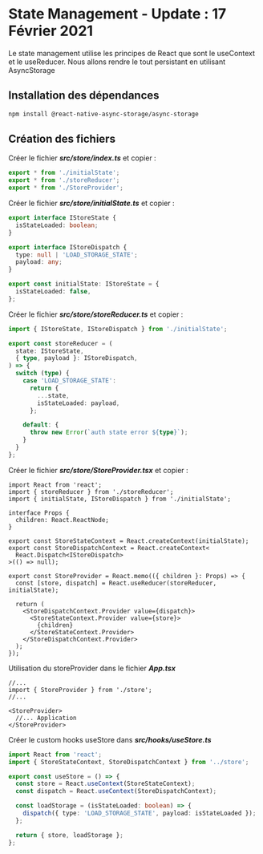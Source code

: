 # State Management - Update : 17 Février 2021

Le state management utilise les principes de React que sont le useContext et le useReducer. Nous allons rendre le tout persistant en utilisant AsyncStorage

## Installation  des dépendances

```zsh
npm install @react-native-async-storage/async-storage
```

## Création des fichiers

Créer le fichier ***src/store/index.ts*** et copier :

```ts
export * from './initialState';
export * from './storeReducer';
export * from './StoreProvider';
```

Créer le fichier ***src/store/initialState.ts*** et copier :

```ts
export interface IStoreState {
  isStateLoaded: boolean;
}

export interface IStoreDispatch {
  type: null | 'LOAD_STORAGE_STATE';
  payload: any;
}

export const initialState: IStoreState = {
  isStateLoaded: false,
};
```

Créer le fichier ***src/store/storeReducer.ts*** et copier :

```ts
import { IStoreState, IStoreDispatch } from './initialState';

export const storeReducer = (
  state: IStoreState,
  { type, payload }: IStoreDispatch,
) => {
  switch (type) {
    case 'LOAD_STORAGE_STATE':
      return {
        ...state,
        isStateLoaded: payload,
      };

    default: {
      throw new Error(`auth state error ${type}`);
    }
  }
};
```

Créer le fichier ***src/store/StoreProvider.tsx*** et copier :

```tsx
import React from 'react';
import { storeReducer } from './storeReducer';
import { initialState, IStoreDispatch } from './initialState';

interface Props {
  children: React.ReactNode;
}

export const StoreStateContext = React.createContext(initialState);
export const StoreDispatchContext = React.createContext<
  React.Dispatch<IStoreDispatch>
>(() => null);

export const StoreProvider = React.memo(({ children }: Props) => {
  const [store, dispatch] = React.useReducer(storeReducer, initialState);

  return (
    <StoreDispatchContext.Provider value={dispatch}>
      <StoreStateContext.Provider value={store}>
        {children}
      </StoreStateContext.Provider>
    </StoreDispatchContext.Provider>
  );
});
```

Utilisation du storeProvider dans le fichier ***App.tsx***

```tsx
//...
import { StoreProvider } from './store';
//...

<StoreProvider>
  //... Application
</StoreProvider>
```

Créer le custom hooks useStore dans ***src/hooks/useStore.ts***

```ts
import React from 'react';
import { StoreStateContext, StoreDispatchContext } from '../store';

export const useStore = () => {
  const store = React.useContext(StoreStateContext);
  const dispatch = React.useContext(StoreDispatchContext);

  const loadStorage = (isStateLoaded: boolean) => {
    dispatch({ type: 'LOAD_STORAGE_STATE', payload: isStateLoaded });
  };

  return { store, loadStorage };
};
```
